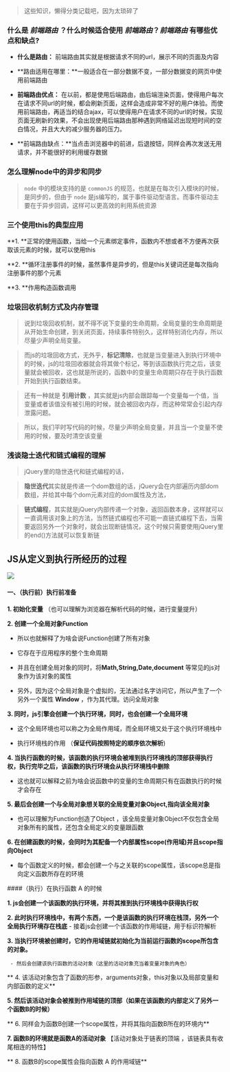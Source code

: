 > 这些知识，懒得分类记载吧，因为太琐碎了


### 什么是 *前端路由* ？什么时候适合使用 *前端路由*？*前端路由* 有哪些优点和缺点?


 - **什么是路由：** 前端路由其实就是根据请求不同的url，展示不同的页面及内容

 - **路由适用在哪里：**一般适合在一部分数据不变，一部分数据变的网页中使用前端路由
 
 - **前端路由优点：** 在以前，都是使用后端路由，由后端渲染页面，使得用户每次在请求不同url的时候，都会刷新页面，这样会造成非常不好的用户体验。而使用前端路由，再适当的结合ajax，可以使得用户在请求不同的url的时候，实现页面无刷新的效果，不会出现使用后端路由那种遇到网络延迟出现短时间的空白情况，并且大大的减少服务器的压力。

 - **前端路由缺点：**当点击浏览器中的前进，后退按钮，同样会再次发送无用请求，并不能很好的利用缓存数据



### 怎么理解node中的异步和同步

>`node` 中的模块支持的是 `commonJS` 的规范，也就是在每次引入模块的时候，是同步的，但由于 `node` 是js编写的，属于事件驱动型语言。而事件驱动主要在于异步回调，这样可以更高效的利用系统资源



### 三个使用this的典型应用

**1. **正常的使用函数，当给一个元素绑定事件，函数内不想或者不方便再次获取该元素的时候，就可以使用this

**2. **循环注册事件的时候，虽然事件是异步的，但是this关键词还是每次指向注册事件的那个元素

**3. **作用构造函数调用


### 垃圾回收机制方式及内存管理

>说到垃圾回收机制，就不得不说下变量的生命周期，全局变量的生命周期是从开始生命创建，到关闭页面，持续事件特别久，这样特别消化内存，所以尽量少声明全局变量。

> 而js的垃圾回收方式，无外乎，**标记清除**，也就是当变量进入到执行环境中的时候，js的垃圾回收器就会将其做个标记，等到该函数执行完之后，该变量就会被回收，这也就是所说的，函数中的变量生命周期只存在于执行函数开始到执行函数结束。

> 还有一种就是 **引用计数** ，其实就是js内部会跟踪每一个变量每一个值，当变量或者该值没有被引用的时候，就会被回收内存，而这种常常会引起内存泄露问题。

> 所以，我们平时写代码的时候，尽量少声明全局变量，并且当一个变量不使用的时候，要及时清空该变量


### 浅谈隐士迭代和链式编程的理解

> jQuery里的隐世迭代和链式编程的话，

> **隐世迭代**其实就是传递一个dom数组的话，jQuery会在内部遍历内部dom数组，并给其中每个dom元素对应的dom属性及方法，

> **链式编程**，其实就是jQuery内部传递一个对象，返回函数本身，这样就可以一直调用该对象上的方法，当然链式编程也不可能一直链式编程下去，当需要返回另外一个对象时，就会出现断链情况，这个时候只需要使用jQuery里的end()方法就可以恢复断链


## JS从定义到执行所经历的过程

![](https://i.imgur.com/0AHn4Pi.png)

#### 一、（执行前）执行前准备
  **1. 初始化变量** （也可以理解为浏览器在解析代码的时候，进行变量提升）

  **2. 创建一个全局对象Function**
	
   - 所以也就解释了为啥会说Function创建了所有对象

   - 它存在于应用程序的整个生命周期
	
   - 并且在创建全局对象的同时，将**Math,String,Date,document** 等常见的js对象作为该对象的属性
	
   - 另外，因为这个全局对象是个虚拟的，无法通过名字访问它，所以产生了一个另外一个属性 **Window** ，作为其代理。访问全局对象


  **3. 同时，js引擎会创建一个执行环境，同时，也会创建一个全局环境**
	
   - 这个全局环境也可以称之为全局作用域，而全局环境又处于这个执行环境栈中
	
   - 执行环境栈的作用 （**保证代码按照特定的顺序依次解析**)

 **4. 当执行函数的时候，该函数的执行环境会被堆到执行环境栈的顶部获得执行权，执行完毕之后，该函数的执行环境会从执行环境栈中删除**
	
   - 这也就可以解释之前为啥会说函数中的变量的生命周期只有在函数执行的时候才会存在

  **5. 最后会创建一个与全局对象想关联的全局变量对象Object,指向该全局对象**
	
   - 也可以理解为Function创造了Object ，该全局变量对象Object不仅包含全局对象所有的属性，还包含全局定义的变量跟函数

  **6. 在创建函数的时候，会同时为其配备一个内部属性scope(作用域)并且scope指向Object**
	
   - 每个函数定义的时候，都会创建一个与之关联的scope属性，该scope总是指向定义函数所存在的环境


####（执行）在执行函数 A 的时候
	
   **1. js会创建一个该函数的执行环境，并将其推到执行环境栈中获得执行权**
	
   **2. 此时执行环境栈中，有两个东西，一个是该函数的执行环境在栈顶，另外一个全局执行环境存在栈底**
     - 接着js会创建一个该函数的作用域链，用于标识符解析
 
   **3. 当执行环境被创建时，它的作用域链就初始化为当前运行函数的scope所包含的对象。**

     - 然后会创建该执行函数的活动对象（这里的活动对象充当着变量对象的角色）
 
  ** 4. 该活动对象包含了函数的形参，arguments对象，this对象以及局部变量和内部函数的定义**
  
   **5. 然后该活动对象会被推到作用域链的顶部（如果在该函数的内部定义了另外一个函数B的时候）**

  ** 6. 同样会为函数B创建一个scope属性，并将其指向函数B所在的环境内**
		
   **7. 函数B的环境就是函数A的活动对象**  【活动对象处于链表的顶端 ，该链表具有收尾相连的特性】
		
  ** 8. 函数B的scope属性会指向函数 A 的作用域链**


